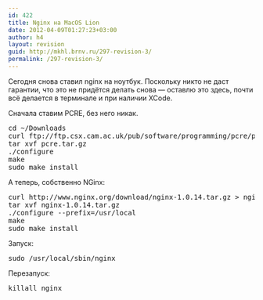 ```yaml
---
id: 422
title: Nginx на MacOS Lion
date: 2012-04-09T01:27:23+03:00
author: h4
layout: revision
guid: http://mkhl.brnv.ru/297-revision-3/
permalink: /297-revision-3/
---
```

Сегодня снова ставил nginx на ноутбук. Поскольку никто не даст гарантии, что это не придётся делать снова — оставлю это здесь, почти всё делается в терминале и при наличии XCode.

Сначала ставим PCRE, без него никак.

<pre>cd ~/Downloads
curl ftp://ftp.csx.cam.ac.uk/pub/software/programming/pcre/pcre-8.30.tar.gz &gt; pcre.tar.gz
tar xvf pcre.tar.gz
./configure
make
sudo make install</pre>

А теперь, собственно NGinx:

<pre>curl http://www.nginx.org/download/nginx-1.0.14.tar.gz &gt; nginx-1.0.14.tar.gz
tar xvf nginx-1.0.14.tar.gz
./configure --prefix=/usr/local
make
sudo make install</pre>

Запуск:

<pre>sudo /usr/local/sbin/nginx</pre>

Перезапуск:

<pre>killall nginx</pre>
